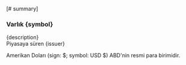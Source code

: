 [# summary]
### Varlık {symbol}

{description}  
Piyasaya süren {issuer}

Amerikan Doları (sign: $; symbol: USD $) ABD'nin resmi para birimidir.